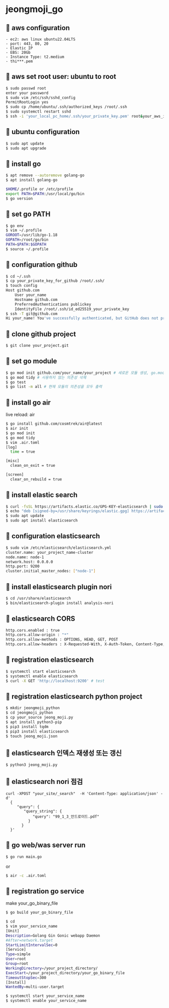 # jeongmoji_go

## :pushpin: aws configuration
```
- ec2: aws linux ubuntu22.04LTS
- port: 443, 80, 20
- Elastic IP
- EBS: 20Gb
- Instance Type: t2.medium
- thi***.pem
```
## :pushpin: aws set root user: ubuntu to root
```bash
$ sudo passwd root
enter your password
$ sudo vim /etc/ssh/sshd_config
PermitRootLogin yes
$ sudo cp /home/ubuntu/.ssh/authorized_keys /root/.ssh
$ sudo systemctl restart sshd
$ ssh -i 'your_local_pc_home/.ssh/your_private_key.pem' root&your_aws_ip
```

## :pushpin: ubuntu configuration
```bash
$ sudo apt update
$ sudo apt upgrade
```

## :pushpin: install go
```bash
$ apt remove --autoremove golang-go
$ apt install golang-go
```
```bash
$HOME/.profile or /etc/profile
export PATH=$PATH:/usr/local/go/bin
$ go version
```

## :pushpin: set go PATH
```bash
$ go env
$ vim ~/.profile
GOROOT=/usr/lib/go-1.18
GOPATH=/root/go/bin
PATH=$PATH:$GOPATH
$ source ~/.profile
```

## :pushpin: configuration github
```bash
$ cd ~/.ssh
$ cp your_private_key_for_github /root/.ssh/
$ touch config
Host github.com
    User your_name
    Hostname github.com
    PreferredAuthentications publickey
    IdentityFile /root/.ssh/id_ed25519_your_private_key
$ ssh -T git@github.com
Hi your_name! You've successfully authenticated, but GitHub does not provide shell access.
```

## :pushpin: clone github project
```bash
$ git clone your_project.git
```

## :pushpin: set go module
```bash
$ go mod init github.com/your_name/your_project # 새로운 모듈 생성, go.mod 파일을 초기화
$ go mod tidy # 사용하지 않는 의존성 삭제
$ go test
$ go list -m all # 현재 모듈의 의존성을 모두 출력
```

## :pushpin: install go air
live reload: air
```bash
$ go install github.com/cosmtrek/air@latest
$ air init
$ go mod init
$ go mod tidy
$ vim .air.toml
[log]
  time = true

[misc]
  clean_on_exit = true

[screen]
  clear_on_rebuild = true
```

## :pushpin: install elastic search
```bash
$ curl -fsSL https://artifacts.elastic.co/GPG-KEY-elasticsearch | sudo gpg --dearmor -o /usr/share/keyrings/elastic.gpg
$ echo "deb [signed-by=/usr/share/keyrings/elastic.gpg] https://artifacts.elastic.co/packages/7.x/apt stable main" | sudo tee -a /etc/apt/sources.list.d/elastic-7.x.list
$ sudo apt update
$ sudo apt install elasticsearch
```

## :pushpin: configuration elasticsearch
```bash
$ sudo vim /etc/elasticsearch/elasticsearch.yml
cluster.name: your_project_name-cluster
node.name: node-1
network.host: 0.0.0.0
http.port: 9200
cluster.initial_master_nodes: ["node-1"]
```

## :pushpin: install elasticsearch plugin nori
```bash
$ cd /usr/share/elasticsearch
$ bin/elasticsearch-plugin install analysis-nori
```

## :pushpin: elasticsearch CORS
```bash
http.cors.enabled : true
http.cors.allow-origin : "*"
http.cors.allow-methods : OPTIONS, HEAD, GET, POST
http.cors.allow-headers : X-Requested-With, X-Auth-Token, Content-Type, Content-Length, Authorization, Access-Control-Allow-Headers, Accept
```

## :pushpin: registration elasticsearch
```bash
$ systemctl start elasticsearch
$ systemctl enable elasticsearch
$ curl -X GET 'http://localhost:9200' # test
```
## :pushpin: registration elasticsearch python project
```bash
$ mkdir jeongmoji_python
$ cd jeongmoji_python
$ cp your_source jeong_moji.py
$ apt install python3-pip
$ pip3 install tqdm
$ pip3 install elasticsearch
$ touch jeong_moji.json 
```

## :pushpin: elasticsearch 인덱스 재생성 또는 갱신
```bash
$ python3 jeong_moji.py
```

## :pushpin: elasticsearch nori 점검
```
curl -XPOST "your_site/_search"  -H 'Content-Type: application/json' -d'
  {
     "query": {
        "query_string": {
            "query": "99_1_3_안드로이드.pdf"
          }
       }
  }'
```

## :cherry_blossom: go web/was server run
```bash
$ go run main.go
```
or
```bash
$ air -c .air.toml
```

## :cherry_blossom: registration go service
make your_go_binary_file
```bash
$ go build your_go_binary_file
```

```bash
$ cd 
$ vim your_service_name
[Unit]
Description=Golang Gin Gonic webapp Daemon
#After=network.target
StartLimitIntervalSec=0
[Service]
Type=simple
User=root
Group=root
WorkingDirectory=/your_project_directory/
ExecStart=/your_project_directory/your_go_binary_file
TimeoutStopSec=300
[Install]
WantedBy=multi-user.target
```

```bash
$ systemctl start your_service_name
$ systemctl enable your_service_name
```